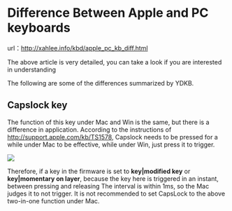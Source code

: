 # Difference Between Apple and PC keyboards

url：http://xahlee.info/kbd/apple_pc_kb_diff.html

The above article is very detailed, you can take a look if you are interested in understanding

The following are some of the differences summarized by YDKB.


## Capslock key
The function of this key under Mac and Win is the same, but there is a difference in application. According to the instructions of http://support.apple.com/kb/TS1578, Capslock needs to be pressed for a while under Mac to be effective, while under Win, just press it to trigger.

![](/assets/mac_capslock.jpg)

Therefore, if a key in the firmware is set to **key|modified key** or **key|momentary on layer**, because the key here is triggered in an instant, between pressing and releasing The interval is within 1ms, so the Mac judges it to not trigger. It is not recommended to set CapsLock to the above two-in-one function under Mac.



